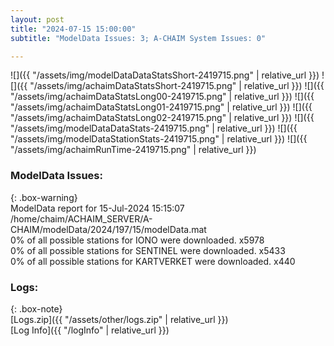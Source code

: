 ```yaml
---
layout: post
title: "2024-07-15 15:00:00"
subtitle: "ModelData Issues: 3; A-CHAIM System Issues: 0"

---
```


![]({{ "/assets/img/modelDataDataStatsShort-2419715.png" | relative_url }})
![]({{ "/assets/img/achaimDataStatsShort-2419715.png" | relative_url }})
![]({{ "/assets/img/achaimDataStatsLong00-2419715.png" | relative_url }})
![]({{ "/assets/img/achaimDataStatsLong01-2419715.png" | relative_url }})
![]({{ "/assets/img/achaimDataStatsLong02-2419715.png" | relative_url }})
![]({{ "/assets/img/modelDataDataStats-2419715.png" | relative_url }})
![]({{ "/assets/img/modelDataStationStats-2419715.png" | relative_url }})
![]({{ "/assets/img/achaimRunTime-2419715.png" | relative_url }})


### ModelData Issues:  
  
{: .box-warning}  
 ModelData report for 15-Jul-2024 15:15:07   
 /home/chaim/ACHAIM_SERVER/A-CHAIM/modelData/2024/197/15/modelData.mat   
 0% of all possible stations for IONO were downloaded. x5978   
 0% of all possible stations for SENTINEL were downloaded. x5433   
 0% of all possible stations for KARTVERKET were downloaded. x440   
  


### Logs:  
  
{: .box-note}  
[Logs.zip]({{ "/assets/other/logs.zip" | relative_url }})  
[Log Info]({{ "/logInfo" | relative_url }})  
